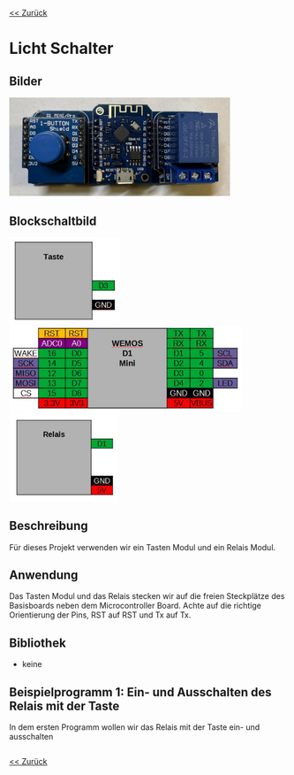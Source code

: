 [<< Zurück](../README.md)

# Licht Schalter

## Bilder

<img src="Bilder/Taste_D1_Mini_Relais_gesteckt.JPEG" alt="drawing" width="400"/>

## Blockschaltbild

<img src="../../Module/Taste/Bilder/pins.jpg" alt="drawing" width="200"/>
<img src="../../Module/D1Mini/Bilder/pins.jpg" alt="drawing" width="420"/>
<img src="../../Module/Relais/Bilder/pins.jpg" alt="drawing" width="197"/>

## Beschreibung

Für dieses Projekt verwenden wir ein Tasten Modul und ein Relais Modul.

## Anwendung

Das Tasten Modul und das Relais stecken wir auf die freien Steckplätze des Basisboards neben dem Microcontroller Board. Achte auf die richtige Orientierung der Pins, RST auf RST und Tx auf Tx.

## Bibliothek

- keine

## Beispielprogramm 1: Ein- und Ausschalten des Relais mit der Taste

In dem ersten Programm wollen wir das Relais mit der Taste ein- und ausschalten

```
```

[<< Zurück](../README.md)
